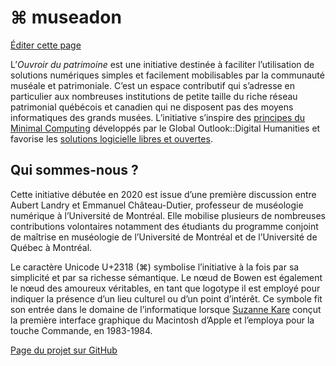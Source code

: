 # ⌘ museadon

[Éditer cette page](https://github.com/ouvroir/patrimoine/edit/master/about.md)

L’*Ouvroir du patrimoine* est une initiative destinée à faciliter l’utilisation de solutions numériques simples et facilement mobilisables par la communauté muséale et patrimoniale. C’est un espace contributif qui s’adresse en particulier aux nombreuses institutions de petite taille du riche réseau patrimonial québécois et canadien qui ne disposent pas des moyens informatiques des grands musées. L’initiative s’inspire des [principes du Minimal Computing](https://go-dh.github.io/mincomp/) développés par le Global Outlook::Digital Humanities et favorise les [solutions logicielle libres et ouvertes](https://www.gnu.org/philosophy/free-sw.fr.html).

## Qui sommes-nous ?

Cette initiative débutée en 2020 est issue d’une première discussion entre Aubert Landry et Emmanuel Château-Dutier, professeur de muséologie numérique à l’Université de Montréal. Elle mobilise plusieurs de nombreuses contributions volontaires notamment des étudiants du programme conjoint de maîtrise en muséologie de l’Université de Montréal et de l’Université de Québec à Montréal.

Le caractère Unicode U+2318 (⌘) symbolise l’initiative à la fois par sa simplicité et par sa richesse sémantique. Le nœud de Bowen est également le nœud des amoureux véritables, en tant que logotype il est employé pour indiquer la présence d’un lieu culturel ou d’un point d’intérêt. Ce symbole fit son entrée dans le domaine de l’informatique lorsque [Suzanne Kare](https://kare.com) conçut la première interface graphique du Macintosh d’Apple et l’employa pour la touche Commande, en 1983-1984.

[Page du projet sur GitHub](https://github.com/ouvroir/museadon)